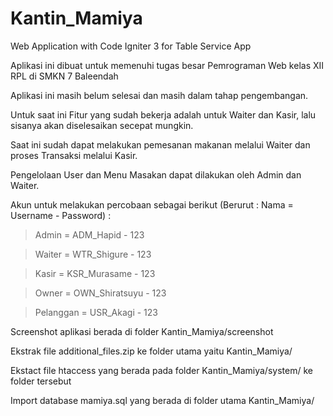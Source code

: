 # Kantin_Mamiya
Web Application with Code Igniter 3 for Table Service App

Aplikasi ini dibuat untuk memenuhi tugas besar Pemrograman Web kelas XII RPL di SMKN 7 Baleendah

Aplikasi ini masih belum selesai dan masih dalam tahap pengembangan.

Untuk saat ini Fitur yang sudah bekerja adalah untuk Waiter dan Kasir, lalu sisanya akan diselesaikan secepat mungkin.

Saat ini sudah dapat melakukan pemesanan makanan melalui Waiter dan proses Transaksi melalui Kasir.

Pengelolaan User dan Menu Masakan dapat dilakukan oleh Admin dan Waiter.


Akun untuk melakukan percobaan sebagai berikut (Berurut : Nama = Username - Password) :

> Admin = ADM_Hapid - 123

> Waiter = WTR_Shigure - 123

> Kasir = KSR_Murasame - 123

> Owner = OWN_Shiratsuyu - 123

> Pelanggan = USR_Akagi - 123



Screenshot aplikasi berada di folder Kantin_Mamiya/screenshot


Ekstrak file additional_files.zip ke folder utama yaitu Kantin_Mamiya/

Ekstact file htaccess yang berada pada folder Kantin_Mamiya/system/ ke folder tersebut

Import database mamiya.sql yang berada di folder utama Kantin_Mamiya/
